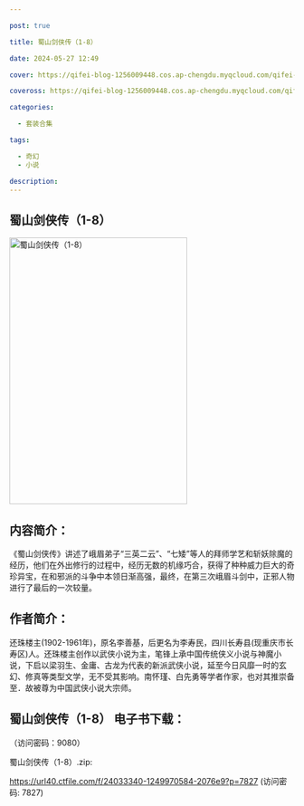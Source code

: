```yaml
---

post: true

title: 蜀山剑侠传（1-8）

date: 2024-05-27 12:49

cover: https://qifei-blog-1256009448.cos.ap-chengdu.myqcloud.com/qifei-blog/660004f69f345e8d03925fae.jpg

coveross: https://qifei-blog-1256009448.cos.ap-chengdu.myqcloud.com/qifei-blog/660004f69f345e8d03925fae.jpg

categories:

  - 套装合集

tags:

  - 奇幻
  - 小说

description:
---
```


## 蜀山剑侠传（1-8）
<img alt="蜀山剑侠传（1-8） " class="aligncenter loaded" data-was-processed="true" decoding="async" fetchpriority="high" height="471" src="https://qifei-blog-1256009448.cos.ap-chengdu.myqcloud.com/qifei-blog/660004f69f345e8d03925fae.jpg" style="cursor: zoom-in;" width="314"/>

## 内容简介：

《蜀山剑侠传》讲述了峨眉弟子“三英二云”、“七矮”等人的拜师学艺和斩妖除魔的经历，他们在外出修行的过程中，经历无数的机缘巧合，获得了种种威力巨大的奇珍异宝，在和邪派的斗争中本领日渐高强，最终，在第三次峨眉斗剑中，正邪人物进行了最后的一次较量。

## 作者简介：

还珠楼主(1902-1961年)，原名李善基，后更名为李寿民，四川长寿县(现重庆市长寿区)人。还珠楼主创作以武侠小说为主，笔锋上承中国传统侠义小说与神魔小说，下启以梁羽生、金庸、古龙为代表的新派武侠小说，延至今日风靡一时的玄幻、修真等类型文学，无不受其影响。南怀瑾、白先勇等学者作家，也对其推崇备至．故被尊为中国武侠小说大宗师。

## 蜀山剑侠传（1-8） 电子书下载：

 （访问密码：9080）

蜀山剑侠传（1-8）.zip: 

https://url40.ctfile.com/f/24033340-1249970584-2076e9?p=7827 (访问密码: 7827)
